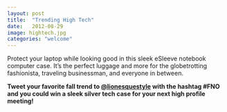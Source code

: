 ```yaml
---
layout: post
title:  "Trending High Tech"
date:   2012-08-29
image: hightech.jpg
categories: "welcome"
---
```


Protect your laptop while looking good in this sleek eSleeve notebook computer case. It’s the perfect luggage and more for the globetrotting fashionista, traveling businessman, and everyone in between.

__Tweet your favorite fall trend to [@lionesquestyle][lionesque] with the hashtag #FNO and you could win a sleek silver tech case for your next high profile meeting!__

[lionesque]: http://twitter.com/lionesquestyle